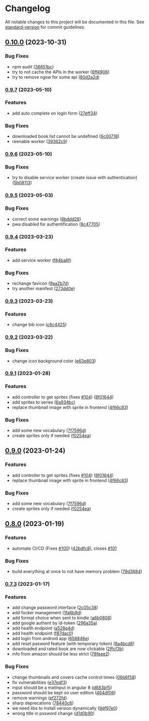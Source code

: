 # Changelog

All notable changes to this project will be documented in this file. See [standard-version](https://github.com/conventional-changelog/standard-version) for commit guidelines.

## [0.10.0](https://github.com/bibulle/myCalibreServer/compare/v0.9.7...v0.10.0) (2023-10-31)


### Bug Fixes

* npm audit ([38651bc](https://github.com/bibulle/myCalibreServer/commit/38651bc8bfe11e33327fc3bf8ee290fb84220a0e))
* try to not cache the APIs in the worker ([6ff4906](https://github.com/bibulle/myCalibreServer/commit/6ff490658fbce732e48054a72c5a24d009c0c9ea))
* try to remove ngsw for some api ([80d2a2d](https://github.com/bibulle/myCalibreServer/commit/80d2a2d7327b3be9a6738b5c4d1529dbb9b47085))

### [0.9.7](https://github.com/bibulle/myCalibreServer/compare/v0.9.6...v0.9.7) (2023-05-10)


### Features

* add auto complete on login form ([27eff34](https://github.com/bibulle/myCalibreServer/commit/27eff34cd7a5306cba08a66d6e149bb3b3a0051f))


### Bug Fixes

* downloaded book list cannot be undefined ([6c00718](https://github.com/bibulle/myCalibreServer/commit/6c00718cea1822825cf5229487b8df8c3742b018))
* reenable worker ([39362c9](https://github.com/bibulle/myCalibreServer/commit/39362c91322809e8e52c638a8de170a88a2ed26f))

### [0.9.6](https://github.com/bibulle/myCalibreServer/compare/v0.9.5...v0.9.6) (2023-05-10)


### Bug Fixes

* try to disable service worker (create issue with authentication) ([5b08113](https://github.com/bibulle/myCalibreServer/commit/5b081132b184f86625759f4a74355fd998df7d63))

### [0.9.5](https://github.com/bibulle/myCalibreServer/compare/v0.9.4...v0.9.5) (2023-05-03)


### Bug Fixes

* correct some warnings ([8bddd28](https://github.com/bibulle/myCalibreServer/commit/8bddd2878a19b0be00d00266ea79969fb8d21e9e))
* pwa disabled for authentification ([8c47705](https://github.com/bibulle/myCalibreServer/commit/8c47705d50ed89bb0b428031f47a2990d1c5039c))

### [0.9.4](https://github.com/bibulle/myCalibreServer/compare/v0.9.3...v0.9.4) (2023-03-23)


### Features

* add service worker ([f84ba6f](https://github.com/bibulle/myCalibreServer/commit/f84ba6f712f0cabd8d3be8a35bb6f1953efc729f))


### Bug Fixes

* rechange favicon ([9aa2b7d](https://github.com/bibulle/myCalibreServer/commit/9aa2b7def99d1b1922ecba3d5a6bbaf609ddddca))
* try another manifest ([273dd0e](https://github.com/bibulle/myCalibreServer/commit/273dd0efaf828c6b19ed4b735fb3446439a36865))

### [0.9.3](https://github.com/bibulle/myCalibreServer/compare/v0.9.2...v0.9.3) (2023-03-23)


### Features

* change bib icon ([c6c4425](https://github.com/bibulle/myCalibreServer/commit/c6c442514cc961adbc7708871e008cbd625d48c4))

### [0.9.2](https://github.com/bibulle/myCalibreServer/compare/v0.9.1...v0.9.2) (2023-03-22)


### Bug Fixes

* change icon background color ([e63e803](https://github.com/bibulle/myCalibreServer/commit/e63e8039e43b590db35ed0dd859f52d19210151b))

### [0.9.1](https://github.com/bibulle/myCalibreServer/compare/v0.8.0...v0.9.1) (2023-01-28)


### Features

* add controller to get sprites (fixes [#104](https://github.com/bibulle/myCalibreServer/issues/104)) ([8f01644](https://github.com/bibulle/myCalibreServer/commit/8f01644cd4893cf60ce12c52f550d57a771a8844))
* add sprites to series ([6a934bc](https://github.com/bibulle/myCalibreServer/commit/6a934bc68a088d02fad10ed9c4a251b6a8e2ff3e))
* replace thumbnail image with sprite in frontend ([4f66c83](https://github.com/bibulle/myCalibreServer/commit/4f66c835218539e1e2afebe46b87dd8afbdabded))


### Bug Fixes

* add some new vocabulary ([7f7596d](https://github.com/bibulle/myCalibreServer/commit/7f7596d10366dc252c20d150140059d9ce7396ea))
* create sprites only if needed ([f0254ea](https://github.com/bibulle/myCalibreServer/commit/f0254ea3ce30bd0e78ec340d3c39071e5a810063))

## [0.9.0](https://github.com/bibulle/myCalibreServer/compare/v0.8.0...v0.9.0) (2023-01-24)


### Features

* add controller to get sprites (fixes [#104](https://github.com/bibulle/myCalibreServer/issues/104)) ([8f01644](https://github.com/bibulle/myCalibreServer/commit/8f01644cd4893cf60ce12c52f550d57a771a8844))
* replace thumbnail image with sprite in frontend ([4f66c83](https://github.com/bibulle/myCalibreServer/commit/4f66c835218539e1e2afebe46b87dd8afbdabded))


### Bug Fixes

* add some new vocabulary ([7f7596d](https://github.com/bibulle/myCalibreServer/commit/7f7596d10366dc252c20d150140059d9ce7396ea))
* create sprites only if needed ([f0254ea](https://github.com/bibulle/myCalibreServer/commit/f0254ea3ce30bd0e78ec340d3c39071e5a810063))

## [0.8.0](https://github.com/bibulle/myCalibreServer/compare/v0.7.3...v0.8.0) (2023-01-19)


### Features

* automate CI/CD (Fixes [#100](https://github.com/bibulle/myCalibreServer/issues/100)) ([42bdfc8](https://github.com/bibulle/myCalibreServer/commit/42bdfc83a1d7371eb7cb360047137bd5ae72aad3)), closes [#101](https://github.com/bibulle/myCalibreServer/issues/101)


### Bug Fixes

* build everything at once to not have memory problem ([79d3684](https://github.com/bibulle/myCalibreServer/commit/79d36849c617c79cab4e243f6885fad74830a64a))

### [0.7.3](https://github.com/bibulle/myCalibreServer/compare/v0.5.0...v0.7.3) (2023-01-17)


### Features

* add change password interface ([2c05c38](https://github.com/bibulle/myCalibreServer/commit/2c05c387c79c5b7352a80c798177408fe8b3b9bf))
* add focker management ([1fa6b9d](https://github.com/bibulle/myCalibreServer/commit/1fa6b9d35628fb49b4385a7a2e4e1c9e9c4a8a28))
* add format choice when sent to kindle ([a6b0808](https://github.com/bibulle/myCalibreServer/commit/a6b0808c0092fed8f9631d22e96c5df79e58c290))
* add google authent by id-token ([296a35a](https://github.com/bibulle/myCalibreServer/commit/296a35abac944843233fc944c4001b685a86508d))
* add health endpoint ([a528e4d](https://github.com/bibulle/myCalibreServer/commit/a528e4d00f0575ac35d0397869d4d8c59cf80536))
* add health endpoint ([f87dac0](https://github.com/bibulle/myCalibreServer/commit/f87dac030d6bbcd03023a3f49697787f067ceb6b))
* add login from android app ([658846e](https://github.com/bibulle/myCalibreServer/commit/658846ece29158e134240a2d6d3fb47a2dd08d36))
* add reset pasword feature (with temporary token) ([8a4bcd8](https://github.com/bibulle/myCalibreServer/commit/8a4bcd8673e2a060f75f5963b8a5b38d4ddd750e))
* downloaded and rated book are now clickable ([2ffcf3b](https://github.com/bibulle/myCalibreServer/commit/2ffcf3bb0712f2ff46fbb5d692927d4d2b1729c0))
* info from amazon should be less strict ([78feee2](https://github.com/bibulle/myCalibreServer/commit/78feee2f1fe908f8976250d744e760cf0b8ecffb))


### Bug Fixes

* change thumbnails and covers cache control times ([06b6f58](https://github.com/bibulle/myCalibreServer/commit/06b6f58138edb117c6b5ad2995e0086a480bca6f))
* fix vulnerabilities ([e37edf3](https://github.com/bibulle/myCalibreServer/commit/e37edf31780b67130cef57cb2d4fa5a38d0cbfb5))
* input should be a matInput in angular 8 ([d683bf5](https://github.com/bibulle/myCalibreServer/commit/d683bf5b510d906b20a4e2550ffa2b7606b39253))
* password should be kept on user edition ([464df06](https://github.com/bibulle/myCalibreServer/commit/464df062ce948507413673a606896d64055f0286))
* remove warnings ([ef272fd](https://github.com/bibulle/myCalibreServer/commit/ef272fd96a74decd262fcf2c30273b8683420658))
* sharp deprecations ([78440c6](https://github.com/bibulle/myCalibreServer/commit/78440c6a51fa20c349d1c75fd6345e11e3935dbe))
* we need libs to install version dynamically ([9df97e0](https://github.com/bibulle/myCalibreServer/commit/9df97e0398140c9a6f456a8321e29b52727fc2ee))
* wrong title in pssword change ([d1d0b90](https://github.com/bibulle/myCalibreServer/commit/d1d0b90b7e83969302d774465738e09fe0866780))
